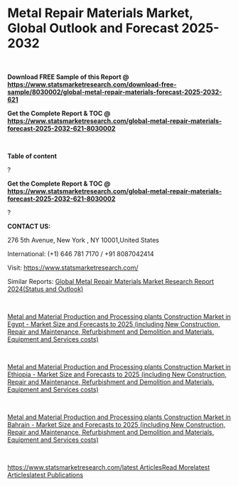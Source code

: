 <h1>Metal Repair Materials Market, Global Outlook and Forecast 2025-2032</h1><br/><p><strong>Download FREE Sample of this Report @ <a href="https://www.statsmarketresearch.com/download-free-sample/8030002/global-metal-repair-materials-forecast-2025-2032-621">https://www.statsmarketresearch.com/download-free-sample/8030002/global-metal-repair-materials-forecast-2025-2032-621</a></strong></p>
 
 
 
 <div><b>Get the Complete Report & TOC @ <a href="https://www.statsmarketresearch.com/global-metal-repair-materials-forecast-2025-2032-621-8030002">https://www.statsmarketresearch.com/global-metal-repair-materials-forecast-2025-2032-621-8030002</a></b></div>
 
 
 
 <p><br />
 
 <b>Table of content</b></p>
 
 
 
 <p>? </p>
 
 
 
 <div><b>Get the Complete Report & TOC @ <a href="https://www.statsmarketresearch.com/global-metal-repair-materials-forecast-2025-2032-621-8030002">https://www.statsmarketresearch.com/global-metal-repair-materials-forecast-2025-2032-621-8030002</a></b></div>
 
 
 
 <p>? </p>
 
 
 
 <p><b>CONTACT US:</b><br />
 
 276 5th Avenue, New York , NY 10001,United States<br />
 
 International: (+1) 646 781 7170 / +91 8087042414<br />
 
 Visit: <a href="https://www.statsmarketresearch.com/">https://www.statsmarketresearch.com/</a><br />
 
 Similar Reports: <a href="https://www.statsmarketresearch.com/global-metal-repair-materials-forecast-2025-2032-621-8030002">Global Metal Repair Materials Market Research Report 2024(Status and Outlook)</a><br />
 
 <br />
 
 <a href="https://www.statsmarketresearch.com/global-metal-repair-materials-forecast-2025-2032-621-8030002">Metal and Material Production and Processing plants Construction Market in Egypt - Market Size and Forecasts to 2025 (including New Construction, Repair and Maintenance, Refurbishment and Demolition and Materials, Equipment and Services costs)</a><br />
 
 <br />
 
 <a href="https://www.statsmarketresearch.com/global-metal-repair-materials-forecast-2025-2032-621-8030002">Metal and Material Production and Processing plants Construction Market in Ethiopia - Market Size and Forecasts to 2025 (including New Construction, Repair and Maintenance, Refurbishment and Demolition and Materials, Equipment and Services costs)</a><br />
 
 <br />
 
 <a href="https://www.statsmarketresearch.com/global-metal-repair-materials-forecast-2025-2032-621-8030002">Metal and Material Production and Processing plants Construction Market in Bahrain - Market Size and Forecasts to 2025 (including New Construction, Repair and Maintenance, Refurbishment and Demolition and Materials, Equipment and Services costs)</a><br />
 
 <br />
 
 <a href="https://gyeongbokgung.com">https://www.statsmarketresearch.com/</a><a href="https://hallyeomaritime.com">latest Articles</a><a href="https://jingwansa.com">Read More</a><a href="https://nguoiviet.jp/">latest Articles</a><a href="https://www.intelmarketresearch.com/">latest Publications</a></p>